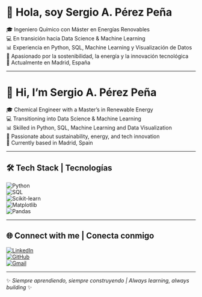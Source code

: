 # 👋 Hola, soy Sergio A. Pérez Peña  

🎓 Ingeniero Químico con Máster en Energías Renovables  
💻 En transición hacia Data Science & Machine Learning  
📊 Experiencia en Python, SQL, Machine Learning y Visualización de Datos  
🌱 Apasionado por la sostenibilidad, la energía y la innovación tecnológica  
📍 Actualmente en Madrid, España  

---

# 👋 Hi, I’m Sergio A. Pérez Peña  

🎓 Chemical Engineer with a Master’s in Renewable Energy  
💻 Transitioning into Data Science & Machine Learning  
📊 Skilled in Python, SQL, Machine Learning and Data Visualization  
🌱 Passionate about sustainability, energy, and tech innovation  
📍 Currently based in Madrid, Spain  

---

## 🛠️ Tech Stack | Tecnologías  

![Python](https://img.shields.io/badge/Python-3776AB?style=for-the-badge&logo=python&logoColor=white)  
![SQL](https://img.shields.io/badge/SQL-025E8C?style=for-the-badge&logo=sqlite&logoColor=white)  
![Scikit-learn](https://img.shields.io/badge/Scikit--learn-F7931E?style=for-the-badge&logo=scikit-learn&logoColor=white)  
![Matplotlib](https://img.shields.io/badge/Matplotlib-11557c?style=for-the-badge&logo=plotly&logoColor=white)  
![Pandas](https://img.shields.io/badge/Pandas-150458?style=for-the-badge&logo=pandas&logoColor=white)  

---

## 🌐 Connect with me | Conecta conmigo  

[![LinkedIn](https://img.shields.io/badge/LinkedIn-0A66C2?style=for-the-badge&logo=linkedin&logoColor=white)](https://www.linkedin.com/in/sergioperezp/)  
[![GitHub](https://img.shields.io/badge/GitHub-100000?style=for-the-badge&logo=github&logoColor=white)](https://github.com/sappDS96)  
[![Gmail](https://img.shields.io/badge/Email-D14836?style=for-the-badge&logo=gmail&logoColor=white)](mailto:serpp.96@gmail.com)  

---

✨ *Siempre aprendiendo, siempre construyendo | Always learning, always building* ✨

